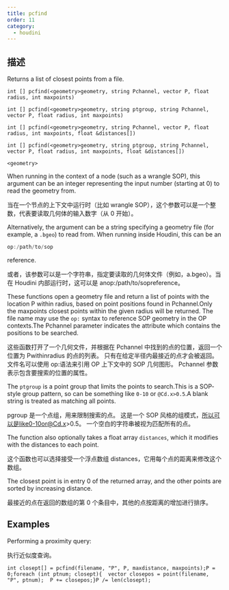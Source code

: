 ```yaml
---
title: pcfind
order: 11
category:
  - houdini
---
```

    
## 描述

Returns a list of closest points from a file.

`int [] pcfind(<geometry>geometry, string Pchannel, vector P, float radius, int maxpoints)`

`int [] pcfind(<geometry>geometry, string ptgroup, string Pchannel, vector P, float radius, int maxpoints)`

`int [] pcfind(<geometry>geometry, string Pchannel, vector P, float radius, int maxpoints, float &distances[])`

`int [] pcfind(<geometry>geometry, string ptgroup, string Pchannel, vector P, float radius, int maxpoints, float &distances[])`

`<geometry>`

When running in the context of a node (such as a wrangle SOP), this argument
can be an integer representing the input number (starting at 0) to read the
geometry from.

当在一个节点的上下文中运行时（比如 wrangle SOP），这个参数可以是一个整数，代表要读取几何体的输入数字（从 0 开始）。

Alternatively, the argument can be a string specifying a geometry file (for
example, a `.bgeo`) to read from. When running inside Houdini, this can be an

```c
op:/path/to/sop
```

reference.

或者，该参数可以是一个字符串，指定要读取的几何体文件（例如，a.bgeo）。当在 Houdini 内部运行时，这可以是 anop:/path/to/sopreference。

These functions open a geometry file and return a list of points with the
location P within radius, based on point positions found in Pchannel.Only the
maxpoints closest points within the given radius will be returned. The file
name may use the `op:` syntax to reference SOP geometry in the OP contexts.The
Pchannel parameter indicates the attribute which contains the positions to be
searched.

这些函数打开了一个几何文件，并根据在 Pchannel 中找到的点的位置，返回一个位置为 Pwithinradius 的点的列表。
只有在给定半径内最接近的点才会被返回。文件名可以使用 op:语法来引用 OP 上下文中的 SOP 几何图形。 Pchannel 参数表示包含要搜索的位置的属性。

The `ptgroup` is a point group that limits the points to search.This is a SOP-
style group pattern, so can be something like `0-10` or `@Cd.x>0.5`.A blank
string is treated as matching all points.

pgroup 是一个点组，用来限制搜索的点。 这是一个 SOP 风格的组模式，所以可以是like0-10or@Cd.x>0.5。
一个空白的字符串被视为匹配所有的点。

The function also optionally takes a float array `distances`, which it
modifies with the distances to each point.

这个函数也可以选择接受一个浮点数组 distances，它用每个点的距离来修改这个数组。

The closest point is in entry 0 of the returned array, and the other points
are sorted by increasing distance.

最接近的点在返回的数组的第 0 个条目中，其他的点按距离的增加进行排序。

## Examples

Performing a proximity query:

执行近似度查询。

    int closept[] = pcfind(filename, "P", P, maxdistance, maxpoints);P = 0;foreach (int ptnum; closept){  vector closepos = point(filename, "P", ptnum);  P += closepos;}P /= len(closept);

